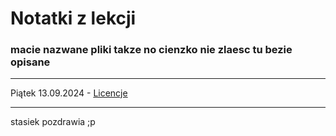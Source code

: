 # Notatki z lekcji
### macie nazwane pliki takze no cienzko nie zlaesc tu bezie opisane
---
Piątek 13.09.2024 - [Licencje](https://github.com/nightowl-devs/lesson-notes/blob/main/Licencje.md)

---
stasiek pozdrawia ;p
